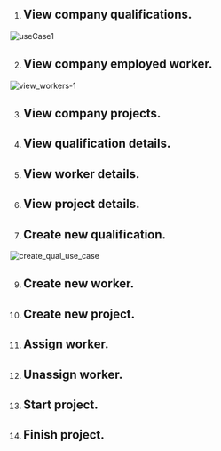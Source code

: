1. ## View company qualifications. 
![useCase1](https://user-images.githubusercontent.com/58609154/233843683-63c7f1f9-cb47-45bc-a10c-8e3cf9df27da.png)

2. ## View company employed worker.
![view_workers-1](https://user-images.githubusercontent.com/58609154/232326374-a6d0ed40-2ca4-4451-a030-144dbd31f927.png)

3. ## View company projects. 
4. ## View qualification details.  
5. ## View worker details.  
6. ## View project details. 
7. ## Create new qualification. 
![create_qual_use_case](https://user-images.githubusercontent.com/58609154/232593627-a0b58997-3ec4-44c0-b770-1b38bfed25b4.png)

9. ## Create new worker. 
10. ## Create new project.  
11. ## Assign worker.  
12. ## Unassign worker.  
13. ## Start project.  
14. ## Finish project.  
